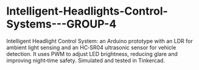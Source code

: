 # Intelligent-Headlights-Control-Systems---GROUP-4
Intelligent Headlight Control System: an Arduino prototype with an LDR for ambient light sensing and an HC‑SR04 ultrasonic sensor for vehicle detection. It uses PWM to adjust LED brightness, reducing glare and improving night‑time safety. Simulated and tested in Tinkercad.
